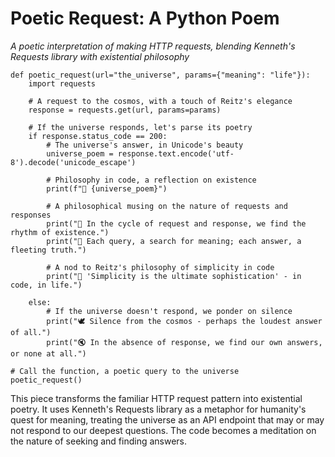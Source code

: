 # Poetic Request: A Python Poem

*A poetic interpretation of making HTTP requests, blending Kenneth's Requests library with existential philosophy*

```
def poetic_request(url="the_universe", params={"meaning": "life"}):
    import requests

    # A request to the cosmos, with a touch of Reitz's elegance
    response = requests.get(url, params=params)

    # If the universe responds, let's parse its poetry
    if response.status_code == 200:
        # The universe's answer, in Unicode's beauty
        universe_poem = response.text.encode('utf-8').decode('unicode_escape')

        # Philosophy in code, a reflection on existence
        print(f"🌌 {universe_poem}")

        # A philosophical musing on the nature of requests and responses
        print("🔄 In the cycle of request and response, we find the rhythm of existence.")
        print("💫 Each query, a search for meaning; each answer, a fleeting truth.")

        # A nod to Reitz's philosophy of simplicity in code
        print("🐍 'Simplicity is the ultimate sophistication' - in code, in life.")

    else:
        # If the universe doesn't respond, we ponder on silence
        print("🕊️ Silence from the cosmos - perhaps the loudest answer of all.")
        print("🔇 In the absence of response, we find our own answers, or none at all.")

# Call the function, a poetic query to the universe
poetic_request()
```

This piece transforms the familiar HTTP request pattern into existential poetry. It uses Kenneth's Requests library as a metaphor for humanity's quest for meaning, treating the universe as an API endpoint that may or may not respond to our deepest questions. The code becomes a meditation on the nature of seeking and finding answers.
